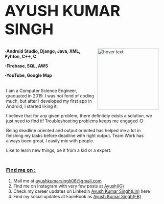 <p style="color:red">
    <h1 style="font-size:50px;" >
        AYUSH KUMAR SINGH
    </h1>
    <img align="right" src="https://img.freepik.com/free-vector/portrait-programmer-working-with-pc_23-2148217001.jpg?size=338&ext=jpg" width="200" height="200"        title="hover        text">
    <p align="left" class="paragraph">
        <b>-Android Studio, Django, Java, XML, Pyhton, C++, C </b>
    </p>
    <p align="left" class="paragraph">
        <b>-Firebase, SQL, AWS</b>
    </p>
    <p align="left" class="paragraph">
        <b>-YouTube, Google Map</b>
    </p>
</p>

<div style="padding:5px">
    <p>I am a Computer Science Engineer, graduated in 2019. I was not fond of coding much, but after I developed my first app in Android, I started liking it.</p>
    <p>I believe that for any given problem, there definitely exists a solution, we just need to find it! Troubleshooting problems keeps me engaged :D</p>
    <p>Being deadline oriented and output oriented has helped me a lot in finishing my tasks before deadline with right output. Team Work has always been great, I easily mix with people.</p>
    <p>Like to learn new things, be it from a kid or a expert.</p>
</div>

<div style="padding:5px">
    <h3 class="heading3">
        <u>Find me on :</u> 
    </h3>
    <p>
        <ol>
            <li>Mail me at <a href="https://mail.google.com/mail/?view=cm&fs=1&tf=1&to=ayushkumarsingh06@gmail.com" target="_blank" rel="noopener noreferrer">ayushkumarsingh06@gmail.com</a></li>
            <li>Find me on Instagram with very few posts at <a href="https://www.instagram.com/ayushkumar.singh.7967/" target="_blank">Ayush(IG)</a></li>
            <li>Check my career updates on LinkedIn <a href="https://www.linkedin.com/in/ayushkumarsingh06" target="_blank">Ayush Kumar Singh(Lin)</a> here</li>
            <li>Find my social updates at FaceBook as <a href="https://www.facebook.com/ayushkumar.singh.7967" target="_blank">Ayush Kumar Singh(FB)</a></li>
        </ol>
    </p>
</div>
